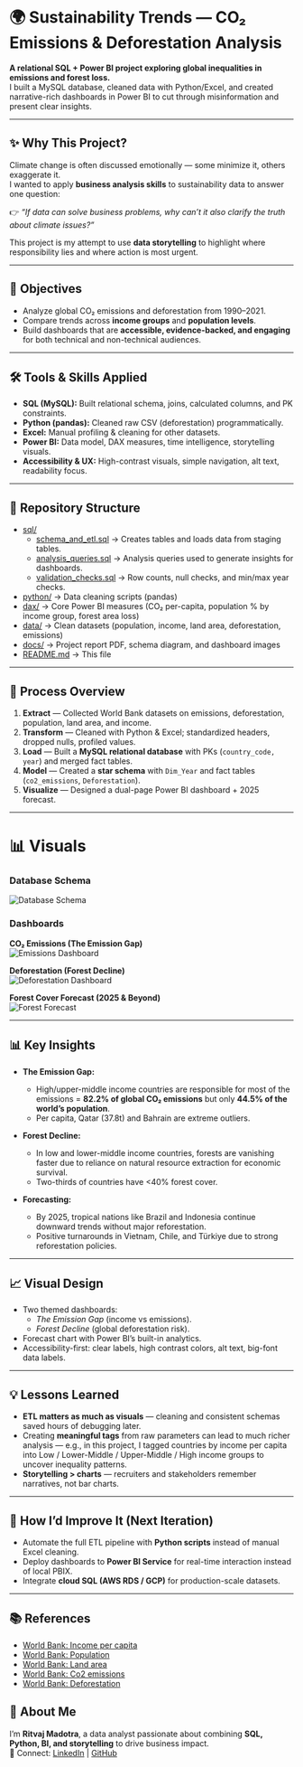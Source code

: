 # 🌍 Sustainability Trends — CO₂ Emissions & Deforestation Analysis  

**A relational SQL + Power BI project exploring global inequalities in emissions and forest loss.**  
I built a MySQL database, cleaned data with Python/Excel, and created narrative-rich dashboards in Power BI to cut through misinformation and present clear insights.  

---

## ✨ Why This Project?
Climate change is often discussed emotionally — some minimize it, others exaggerate it.  
I wanted to apply **business analysis skills** to sustainability data to answer one question:  

👉 *“If data can solve business problems, why can’t it also clarify the truth about climate issues?”*  

This project is my attempt to use **data storytelling** to highlight where responsibility lies and where action is most urgent.  

---

## 🎯 Objectives
- Analyze global CO₂ emissions and deforestation from 1990–2021.  
- Compare trends across **income groups** and **population levels**.  
- Build dashboards that are **accessible, evidence-backed, and engaging** for both technical and non-technical audiences.  

---

## 🛠 Tools & Skills Applied
- **SQL (MySQL):** Built relational schema, joins, calculated columns, and PK constraints.  
- **Python (pandas):** Cleaned raw CSV (deforestation) programmatically.  
- **Excel:** Manual profiling & cleaning for other datasets.  
- **Power BI:** Data model, DAX measures, time intelligence, storytelling visuals.  
- **Accessibility & UX:** High-contrast visuals, simple navigation, alt text, readability focus.  

---

## 📂 Repository Structure
- [sql/](sql)  
  - [schema_and_etl.sql](sql/schema_and_etl.sql) → Creates tables and loads data from staging tables.  
  - [analysis_queries.sql](sql/analysis_queries.sql) → Analysis queries used to generate insights for dashboards.  
  - [validation_checks.sql](sql/validation_checks.sql) → Row counts, null checks, and min/max year checks.   
- [python/](python) → Data cleaning scripts (pandas)  
- [dax/](dax) → Core Power BI measures (CO₂ per-capita, population % by income group, forest area loss)
- [data/](data) → Clean datasets (population, income, land area, deforestation, emissions)  
- [docs/](docs) → Project report PDF, schema diagram, and dashboard images 
- [README.md](README.md) → This file  

---

## 🔄 Process Overview
1. **Extract** — Collected World Bank datasets on emissions, deforestation, population, land area, and income.  
2. **Transform** — Cleaned with Python & Excel; standardized headers, dropped nulls, profiled values.  
3. **Load** — Built a **MySQL relational database** with PKs (`country_code, year`) and merged fact tables.  
4. **Model** — Created a **star schema** with `Dim_Year` and fact tables (`co2_emissions`, `Deforestation`).  
5. **Visualize** — Designed a dual-page Power BI dashboard + 2025 forecast.  

---

# 📊 Visuals

### Database Schema
![Database Schema](docs/Relational_model.png)

### Dashboards
**CO₂ Emissions (The Emission Gap)**  
![Emissions Dashboard](docs/The_Emission_Gap.jpg)

**Deforestation (Forest Decline)**  
![Deforestation Dashboard](docs/Forest_Decline.jpg) 

**Forest Cover Forecast (2025 & Beyond)**  
![Forest Forecast](docs/Forest_Cover_Forecast.jpg)

---

## 📊 Key Insights
- **The Emission Gap:**  
  - High/upper-middle income countries are responsible for most of the emissions = **82.2% of global CO₂ emissions** but only **44.5% of the world’s population**.
  - Per capita, Qatar (37.8t) and Bahrain are extreme outliers.  

- **Forest Decline:**  
  - In low and lower-middle income countries, forests are vanishing faster due to reliance on natural resource extraction for economic survival.    
  - Two-thirds of countries have <40% forest cover.
   

- **Forecasting:**  
  - By 2025, tropical nations like Brazil and Indonesia continue downward trends without major reforestation.  
  - Positive turnarounds in Vietnam, Chile, and Türkiye due to strong reforestation policies.  

---

## 📈 Visual Design
- Two themed dashboards:  
  - *The Emission Gap* (income vs emissions).  
  - *Forest Decline* (global deforestation risk).  
- Forecast chart with Power BI’s built-in analytics.  
- Accessibility-first: clear labels, high contrast colors, alt text, big-font data labels.  

---

## 💡 Lessons Learned
- **ETL matters as much as visuals** — cleaning and consistent schemas saved hours of debugging later.
-  Creating **meaningful tags** from raw parameters can lead to much richer analysis — e.g., in this project, I tagged countries by income per capita into Low / Lower-Middle / Upper-Middle / High income groups to uncover inequality patterns.
- **Storytelling > charts** — recruiters and stakeholders remember narratives, not bar charts.  

---

## 🚀 How I’d Improve It (Next Iteration) 
- Automate the full ETL pipeline with **Python scripts** instead of manual Excel cleaning.  
- Deploy dashboards to **Power BI Service** for real-time interaction instead of local PBIX.  
- Integrate **cloud SQL (AWS RDS / GCP)** for production-scale datasets.  

---

## 📚 References

- [World Bank: Income per capita](https://data.worldbank.org/indicator/NY.ADJ.NNTY.PC.CD)  
- [World Bank: Population](https://data.worldbank.org/indicator/SP.POP.TOTL)  
- [World Bank: Land area](https://data.worldbank.org/indicator/AG.LND.TOTL.K2)  
- [World Bank: Co2 emissions](https://data.worldbank.org/indicator/EN.GHG.CO2.PC.CE.AR5)  
- [World Bank: Deforestation](https://data.worldbank.org/indicator/AG.LND.FRST.ZS) 

 

## 👤 About Me
I’m **Ritvaj Madotra**, a data analyst passionate about combining **SQL, Python, BI, and storytelling** to drive business impact.  
📌 Connect: [LinkedIn](https://www.linkedin.com/in/ritvajmadotra) | [GitHub](https://github.com/ritvaj)
